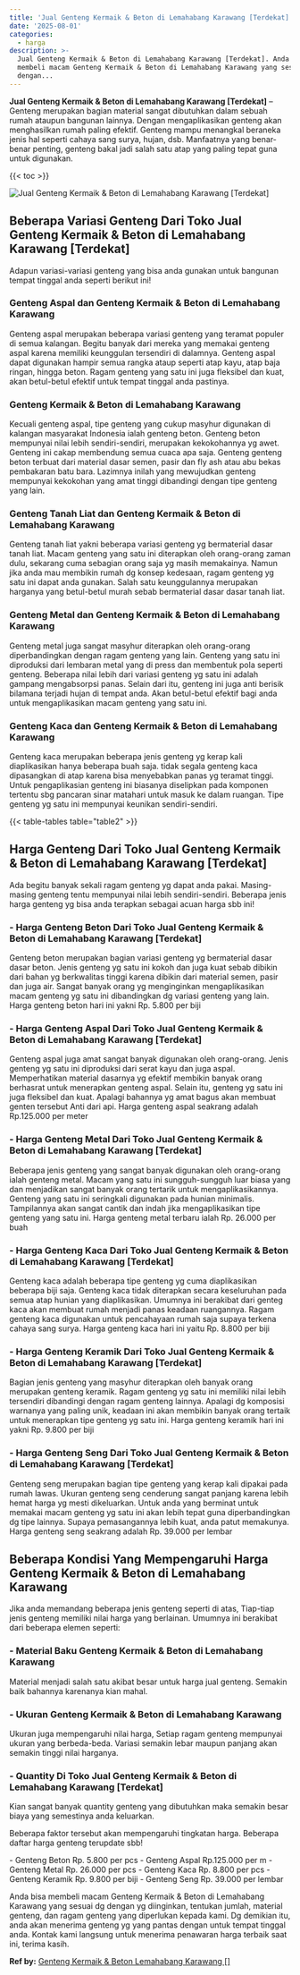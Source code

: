 ```yaml
---
title: 'Jual Genteng Kermaik & Beton di Lemahabang Karawang [Terdekat]'
date: '2025-08-01'
categories:
  - harga
description: >-
  Jual Genteng Kermaik & Beton di Lemahabang Karawang [Terdekat]. Anda bisa
  membeli macam Genteng Kermaik & Beton di Lemahabang Karawang yang sesuai dg
  dengan...
---
```


**Jual Genteng Kermaik & Beton di Lemahabang Karawang \[Terdekat\]** – Genteng merupakan bagian material sangat dibutuhkan dalam sebuah rumah ataupun bangunan lainnya. Dengan mengaplikasikan genteng akan menghasilkan rumah paling efektif. Genteng mampu menangkal beraneka jenis hal seperti cahaya sang surya, hujan, dsb. Manfaatnya yang benar-benar penting, genteng bakal jadi salah satu atap yang paling tepat guna untuk digunakan.

{{< toc >}}

![Jual Genteng Kermaik & Beton di Lemahabang Karawang [Terdekat]](/images/genteng-minimalis-murah20.png)

## Beberapa Variasi Genteng Dari Toko Jual Genteng Kermaik & Beton di Lemahabang Karawang \[Terdekat\]

Adapun variasi-variasi genteng yang bisa anda gunakan untuk bangunan tempat tinggal anda seperti berikut ini!

### Genteng Aspal dan Genteng Kermaik & Beton di Lemahabang Karawang

Genteng aspal merupakan beberapa variasi genteng yang teramat populer di semua kalangan. Begitu banyak dari mereka yang memakai genteng aspal karena memiliki keunggulan tersendiri di dalamnya. Genteng aspal dapat digunakan hampir semua rangka ataup seperti atap kayu, atap baja ringan, hingga beton. Ragam genteng yang satu ini juga fleksibel dan kuat, akan betul-betul efektif untuk tempat tinggal anda pastinya.

### Genteng Kermaik & Beton di Lemahabang Karawang

Kecuali genteng aspal, tipe genteng yang cukup masyhur digunakan di kalangan masyarakat Indonesia ialah genteng beton. Genteng beton mempunyai nilai lebih sendiri-sendiri, merupakan kekokohannya yg awet. Genteng ini cakap membendung semua cuaca apa saja. Genteng genteng beton terbuat dari material dasar semen, pasir dan fly ash atau abu bekas pembakaran batu bara. Lazimnya inilah yang mewujudkan genteng mempunyai kekokohan yang amat tinggi dibandingi dengan tipe genteng yang lain.

### Genteng Tanah Liat dan Genteng Kermaik & Beton di Lemahabang Karawang

Genteng tanah liat yakni beberapa variasi genteng yg bermaterial dasar tanah liat. Macam genteng yang satu ini diterapkan oleh orang-orang zaman dulu, sekarang cuma sebagian orang saja yg masih memakainya. Namun jika anda mau membikin rumah dg konsep kedesaan, ragam genteng yg satu ini dapat anda gunakan. Salah satu keunggulannya merupakan harganya yang betul-betul murah sebab bermaterial dasar dasar tanah liat.

### Genteng Metal dan Genteng Kermaik & Beton di Lemahabang Karawang

Genteng metal juga sangat masyhur diterapkan oleh orang-orang diperbandingkan dengan ragam genteng yang lain. Genteng yang satu ini diproduksi dari lembaran metal yang di press dan membentuk pola seperti genteng. Beberapa nilai lebih dari variasi genteng yg satu ini adalah gampang mengabsorpsi panas. Selain dari itu, genteng ini juga anti berisik bilamana terjadi hujan di tempat anda. Akan betul-betul efektif bagi anda untuk mengaplikasikan macam genteng yang satu ini.

### Genteng Kaca dan Genteng Kermaik & Beton di Lemahabang Karawang

Genteng kaca merupakan beberapa jenis genteng yg kerap kali diaplikasikan hanya beberapa buah saja. tidak segala genteng kaca dipasangkan di atap karena bisa menyebabkan panas yg teramat tinggi. Untuk pengaplikasian genteng ini biasanya diselipkan pada komponen tertentu sbg pancaran sinar matahari untuk masuk ke dalam ruangan. Tipe genteng yg satu ini mempunyai keunikan sendiri-sendiri.

{{< table-tables table="table2" >}}

## Harga Genteng Dari Toko Jual Genteng Kermaik & Beton di Lemahabang Karawang \[Terdekat\]

Ada begitu banyak sekali ragam genteng yg dapat anda pakai. Masing-masing genteng tentu mempunyai nilai lebih sendiri-sendiri. Beberapa jenis harga genteng yg bisa anda terapkan sebagai acuan harga sbb ini!

### \- Harga Genteng Beton Dari Toko Jual Genteng Kermaik & Beton di Lemahabang Karawang \[Terdekat\]

Genteng beton merupakan bagian variasi genteng yg bermaterial dasar dasar beton. Jenis genteng yg satu ini kokoh dan juga kuat sebab dibikin dari bahan yg berkwalitas tinggi karena dibikin dari material semen, pasir dan juga air. Sangat banyak orang yg menginginkan mengaplikasikan macam genteng yg satu ini dibandingkan dg variasi genteng yang lain. Harga genteng beton hari ini yakni Rp. 5.800 per biji

### \- Harga Genteng Aspal Dari Toko Jual Genteng Kermaik & Beton di Lemahabang Karawang \[Terdekat\]

Genteng aspal juga amat sangat banyak digunakan oleh orang-orang. Jenis genteng yg satu ini diproduksi dari serat kayu dan juga aspal. Memperhatikan material dasarnya yg efektif membikin banyak orang berhasrat untuk menerapkan genteng aspal. Selain itu, genteng yg satu ini juga fleksibel dan kuat. Apalagi bahannya yg amat bagus akan membuat genten tersebut Anti dari api. Harga genteng aspal seakrang adalah Rp.125.000 per meter

### \- Harga Genteng Metal Dari Toko Jual Genteng Kermaik & Beton di Lemahabang Karawang \[Terdekat\]

Beberapa jenis genteng yang sangat banyak digunakan oleh orang-orang ialah genteng metal. Macam yang satu ini sungguh-sungguh luar biasa yang dan menjadikan sangat banyak orang tertarik untuk mengaplikasikannya. Genteng yang satu ini seringkali digunakan pada hunian minimalis. Tampilannya akan sangat cantik dan indah jika mengaplikasikan tipe genteng yang satu ini. Harga genteng metal terbaru ialah Rp. 26.000 per buah

### \- Harga Genteng Kaca Dari Toko Jual Genteng Kermaik & Beton di Lemahabang Karawang \[Terdekat\]

Genteng kaca adalah beberapa tipe genteng yg cuma diaplikasikan beberapa biji saja. Genteng kaca tidak diterapkan secara keseluruhan pada semua atap hunian yang diaplikasikan. Umumnya ini berakibat dari genteg kaca akan membuat rumah menjadi panas keadaan ruangannya. Ragam genteng kaca digunakan untuk pencahayaan rumah saja supaya terkena cahaya sang surya. Harga genteng kaca hari ini yaitu Rp. 8.800 per biji

### \- Harga Genteng Keramik Dari Toko Jual Genteng Kermaik & Beton di Lemahabang Karawang \[Terdekat\]

Bagian jenis genteng yang masyhur diterapkan oleh banyak orang merupakan genteng keramik. Ragam genteng yg satu ini memiliki nilai lebih tersendiri dibandingi dengan ragam genteng lainnya. Apalagi dg komposisi warnanya yang paling unik, keadaan ini akan membikin banyak orang tertaik untuk menerapkan tipe genteng yg satu ini. Harga genteng keramik hari ini yakni Rp. 9.800 per biji

### \- Harga Genteng Seng Dari Toko Jual Genteng Kermaik & Beton di Lemahabang Karawang \[Terdekat\]

Genteng seng merupakan bagian tipe genteng yang kerap kali dipakai pada rumah lawas. Ukuran genteng seng cenderung sangat panjang karena lebih hemat harga yg mesti dikeluarkan. Untuk anda yang berminat untuk memakai macam genteng yg satu ini akan lebih tepat guna diperbandingkan dg tipe lainnya. Supaya pemasangannya lebih kuat, anda patut memakunya. Harga genteng seng seakrang adalah Rp. 39.000 per lembar

## Beberapa Kondisi Yang Mempengaruhi Harga Genteng Kermaik & Beton di Lemahabang Karawang

Jika anda memandang beberapa jenis genteng seperti di atas, Tiap-tiap jenis genteng memiliki nilai harga yang berlainan. Umumnya ini berakibat dari beberapa elemen seperti:

### \- Material Baku Genteng Kermaik & Beton di Lemahabang Karawang

Material menjadi salah satu akibat besar untuk harga jual genteng. Semakin baik bahannya karenanya kian mahal.

### \- Ukuran Genteng Kermaik & Beton di Lemahabang Karawang

Ukuran juga mempengaruhi nilai harga, Setiap ragam genteng mempunyai ukuran yang berbeda-beda. Variasi semakin lebar maupun panjang akan semakin tinggi nilai harganya.

### \- Quantity Di Toko Jual Genteng Kermaik & Beton di Lemahabang Karawang \[Terdekat\]

Kian sangat banyak quantity genteng yang dibutuhkan maka semakin besar biaya yang semestinya anda keluarkan.

Beberapa faktor tersebut akan mempengaruhi tingkatan harga. Beberapa daftar harga genteng terupdate sbb!

\- Genteng Beton Rp. 5.800 per pcs - Genteng Aspal Rp.125.000 per m - Genteng Metal Rp. 26.000 per pcs - Genteng Kaca Rp. 8.800 per pcs - Genteng Keramik Rp. 9.800 per biji - Genteng Seng Rp. 39.000 per lembar

Anda bisa membeli macam Genteng Kermaik & Beton di Lemahabang Karawang yang sesuai dg dengan yg diinginkan, tentukan jumlah, material genteng, dan ragam genteng yang diperlukan kepada kami. Dg demikian itu, anda akan menerima genteng yg yang pantas dengan untuk tempat tinggal anda. Kontak kami langsung untuk menerima penawaran harga terbaik saat ini, terima kasih.

**Ref by:**  [Genteng Kermaik & Beton  Lemahabang Karawang []](https://id.wikipedia.org/wiki/Genteng)
